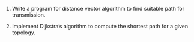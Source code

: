 1. Write a program for distance vector algorithm to find suitable path for transmission.

2. Implement Dijkstra’s algorithm to compute the shortest path for a given topology.
